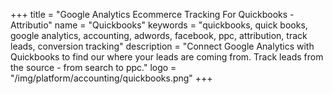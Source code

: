 +++
title = "Google Analytics Ecommerce Tracking For Quickbooks - Attributio"
name = "Quickbooks"
keywords = "quickbooks, quick books, google analytics, accounting, adwords, facebook, ppc, attribution, track leads, conversion tracking"
description = "Connect Google Analytics with Quickbooks to find our where your leads are coming from. Track leads from the source - from search to ppc."
logo = "/img/platform/accounting/quickbooks.png"
+++
